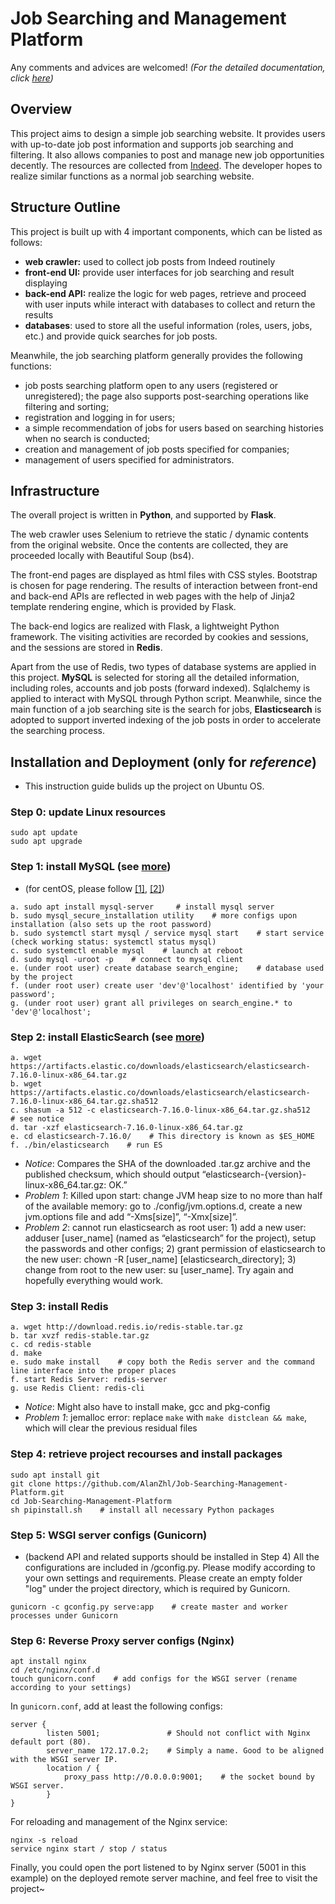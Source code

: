 # Job Searching and Management Platform
Any comments and advices are welcomed!
_(For the detailed documentation, click [here](/doc))_

## Overview
This project aims to design a simple job searching website. It provides users with up-to-date job post information and supports job searching and filtering. It also allows companies to post and manage new job opportunities decently. The resources are collected from [Indeed](https://sg.indeed.com/?r=us). The developer hopes to realize similar functions as a normal job searching website.

## Structure Outline
This project is built up with 4 important components, which can be listed as follows:
* __web crawler:__ used to collect job posts from Indeed routinely
* __front-end UI:__ provide user interfaces for job searching and result displaying
* __back-end API:__ realize the logic for web pages, retrieve and proceed with user inputs while interact with databases to collect and return the results
* __databases__: used to store all the useful information (roles, users, jobs, etc.) and provide quick searches for job posts.

Meanwhile, the job searching platform generally provides the following functions:
* job posts searching platform open to any users (registered or unregistered); the page also supports post-searching operations like filtering and sorting;
* registration and logging in for users;
* a simple recommendation of jobs for users based on searching histories when no search is conducted;
* creation and management of job posts specified for companies;
* management of users specified for administrators.

## Infrastructure
The overall project is written in __Python__, and supported by __Flask__.

The web crawler uses Selenium to retrieve the static / dynamic contents from the original website. Once the contents are collected, they are proceeded locally with Beautiful Soup (bs4).

The front-end pages are displayed as html files with CSS styles. Bootstrap is chosen for page rendering. The results of interaction between front-end and back-end APIs are reflected in web pages with the help of Jinja2 template rendering engine, which is provided by Flask.

The back-end logics are realized with Flask, a lightweight Python framework. The visiting activities are recorded by cookies and sessions, and the sessions are stored in __Redis__.

Apart from the use of Redis, two types of database systems are applied in this project. __MySQL__ is selected for storing all the detailed information, including roles, accounts and job posts (forward indexed). Sqlalchemy is applied to interact with MySQL through Python script. Meanwhile, since the main function of a job searching site is the search for jobs, __Elasticsearch__ is adopted to support inverted indexing of the job posts in order to accelerate the searching process. 

## Installation and Deployment (only for _reference_)
* This instruction guide bulids up the project on Ubuntu OS.
### Step 0: update Linux resources
```
sudo apt update
sudo apt upgrade
```
### Step 1: install MySQL (see [more](https://dev.mysql.com/doc/mysql-apt-repo-quick-guide/en/))
* (for centOS, please follow [[1]](https://www.mysqltutorial.org/install-mysql-centos/), [[2]](https://dev.mysql.com/doc/mysql-installation-excerpt/5.7/en/linux-installation-yum-repo.html))
```
a. sudo apt install mysql-server     # install mysql server
b. sudo mysql_secure_installation utility    # more configs upon installation (also sets up the root password)
b. sudo systemctl start mysql / service mysql start    # start service (check working status: systemctl status mysql)
c. sudo systemctl enable mysql    # launch at reboot
d. sudo mysql -uroot -p    # connect to mysql client
e. (under root user) create database search_engine;    # database used by the project
f. (under root user) create user 'dev'@'localhost' identified by 'your password';
g. (under root user) grant all privileges on search_engine.* to 'dev'@'localhost';
```
### Step 2: install ElasticSearch (see [more](https://www.elastic.co/guide/en/elasticsearch/reference/7.16/targz.html))
```
a. wget https://artifacts.elastic.co/downloads/elasticsearch/elasticsearch-7.16.0-linux-x86_64.tar.gz
b. wget https://artifacts.elastic.co/downloads/elasticsearch/elasticsearch-7.16.0-linux-x86_64.tar.gz.sha512
c. shasum -a 512 -c elasticsearch-7.16.0-linux-x86_64.tar.gz.sha512    # see notice
d. tar -xzf elasticsearch-7.16.0-linux-x86_64.tar.gz
e. cd elasticsearch-7.16.0/    # This directory is known as $ES_HOME
f. ./bin/elasticsearch    # run ES
```
* _Notice_: Compares the SHA of the downloaded .tar.gz archive and the published checksum, which should output “elasticsearch-{version}-linux-x86_64.tar.gz: OK.”
* _Problem 1_: Killed upon start: change JVM heap size to no more than half of the available memory: go to ./config/jvm.options.d, create a new jvm.options file and add “-Xms[size]”, “-Xmx[size]”.
* _Problem 2_: cannot run elasticsearch as root user: 1) add a new user: adduser [user_name] (named as “elasticsearch” for the project), setup the passwords and other configs; 2) grant permission of elasticsearch to the new user: chown -R [user_name] [elasticsearch_directory]; 3) change from root to the new user: su [user_name]. Try again and hopefully everything would work.
### Step 3: install Redis
```
a. wget http://download.redis.io/redis-stable.tar.gz
b. tar xvzf redis-stable.tar.gz
c. cd redis-stable
d. make
e. sudo make install    # copy both the Redis server and the command line interface into the proper places
f. start Redis Server: redis-server
g. use Redis Client: redis-cli
```
* _Notice_: Might also have to install make, gcc and pkg-config
* _Problem 1_: jemalloc error: replace `make` with `make distclean && make`, which will clear the previous residual files
### Step 4: retrieve project recourses and install packages
```
sudo apt install git 
git clone https://github.com/AlanZhl/Job-Searching-Management-Platform.git
cd Job-Searching-Management-Platform
sh pipinstall.sh    # install all necessary Python packages
```
### Step 5: WSGI server configs (Gunicorn)
* (backend API and related supports should be installed in Step 4) All the configurations are included in /gconfig.py. Please modify according to your own settings and requirements.
Please create an empty folder "log" under the project directory, which is required by Gunicorn.
```
gunicorn -c gconfig.py serve:app    # create master and worker processes under Gunicorn
```
### Step 6: Reverse Proxy server configs (Nginx)
```
apt install nginx
cd /etc/nginx/conf.d
touch gunicorn.conf    # add configs for the WSGI server (rename according to your settings)
```
In `gunicorn.conf`, add at least the following configs:
```
server {
        listen 5001;               # Should not conflict with Nginx default port (80).
        server_name 172.17.0.2;    # Simply a name. Good to be aligned with the WSGI server IP.
        location / {
            proxy_pass http://0.0.0.0:9001;    # the socket bound by WSGI server.
        }
}
```
For reloading and management of the Nginx service:
```
nginx -s reload
service nginx start / stop / status
```
Finally, you could open the port listened to by Nginx server (5001 in this example) on the deployed remote server machine, and feel free to visit the project~